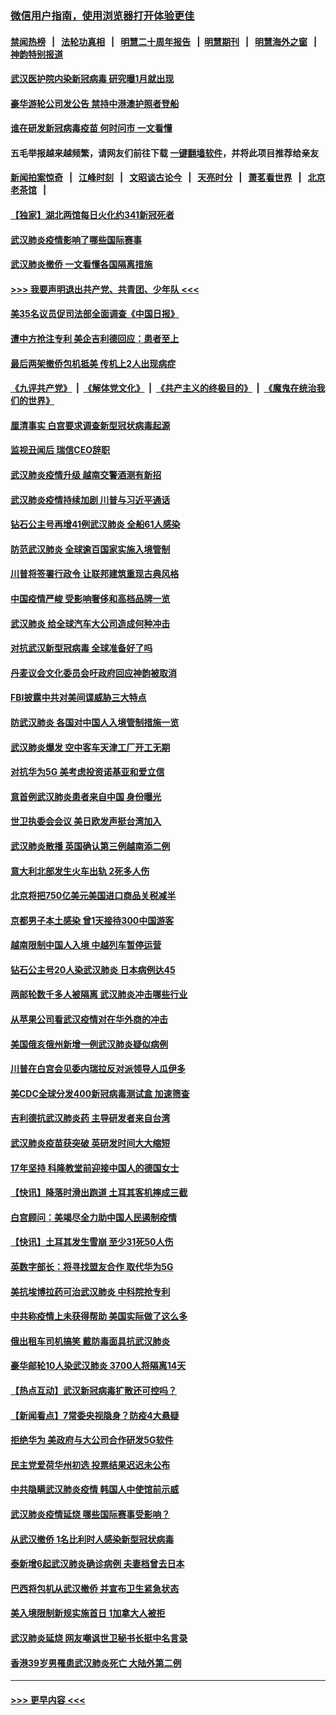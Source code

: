 ### [微信用户指南，使用浏览器打开体验更佳](https://github.com/gfw-breaker/banned-news1/blob/master/indexes/wechat-guide.md?t=0)
#### [禁闻热榜](热点新闻.md?t=0)  &nbsp;&nbsp;|&nbsp;&nbsp; [法轮功真相](https://github.com/gfw-breaker/truth/blob/master/README.md?t=0) &nbsp;&nbsp;|&nbsp;&nbsp; [明慧二十周年报告](https://github.com/gfw-breaker/mh-reports/blob/master/README.md?t=0) &nbsp;&nbsp;|&nbsp;&nbsp;[明慧期刊](https://github.com/gfw-breaker/mh-qikan) &nbsp;&nbsp;|&nbsp;&nbsp; [明慧海外之窗](https://github.com/gfw-breaker/mh-news/blob/master/README.md?t=0) &nbsp;&nbsp;|&nbsp;&nbsp; [神韵特别报道](https://github.com/gfw-breaker/mh-news/blob/master/shenyun.md?t=0)
#### [武汉医护院内染新冠病毒 研究曝1月就出现](../pages/nsc418/n11852928.md?t=02081244) 
#### [豪华游轮公司发公告 禁持中港澳护照者登船](../pages/nsc418/n11852761.md?t=02081244) 
#### [谁在研发新冠病毒疫苗 何时问市 一文看懂](../pages/nsc418/n11852840.md?t=02081244) 
#### 五毛举报越来越频繁，请网友们前往下载 [一键翻墙软件](https://github.com/gfw-breaker/ssr-accounts)，并将此项目推荐给亲友
#### [新闻拍案惊奇](https://github.com/gfw-breaker/banned-news1/blob/master/pages/link4.md) &nbsp;&nbsp;|&nbsp;&nbsp; [江峰时刻](https://github.com/gfw-breaker/banned-news1/blob/master/pages/link4.md) &nbsp;&nbsp;|&nbsp;&nbsp; [文昭谈古论今](https://github.com/gfw-breaker/banned-news1/blob/master/pages/link4.md) &nbsp;&nbsp;|&nbsp;&nbsp; [天亮时分](https://github.com/gfw-breaker/banned-news1/blob/master/pages/link4.md) &nbsp;&nbsp;|&nbsp;&nbsp; [萧茗看世界](https://github.com/gfw-breaker/banned-news1/blob/master/pages/link4.md) &nbsp;&nbsp;|&nbsp;&nbsp; [北京老茶馆](https://github.com/gfw-breaker/banned-news1/blob/master/pages/link4.md) &nbsp;&nbsp;|&nbsp;&nbsp; 
#### [【独家】湖北两馆每日火化约341新冠死者](../pages/nsc418/n11845444.md?t=02081244) 
#### [武汉肺炎疫情影响了哪些国际赛事](../pages/nsc418/n11852441.md?t=02081244) 
#### [武汉肺炎撤侨 一文看懂各国隔离措施](../pages/nsc418/n11844216.md?t=02081244) 
#### [>>> 我要声明退出共产党、共青团、少年队 <<<](https://github.com/begood0513/goodnews/blob/master/quit/letter.md) 
#### [美35名议员促司法部全面调查《中国日报》](../pages/nsc418/n11852435.md?t=02081244) 
#### [遭中方抢注专利 美企吉利德回应：患者至上](../pages/nsc418/n11852037.md?t=02081244) 
#### [最后两架撤侨包机抵美 传机上2人出现病症](../pages/nsc418/n11852173.md?t=02081244) 
#### [《九评共产党》](https://github.com/begood0513/9ping.md/blob/master/README.md) &nbsp;|&nbsp; [《解体党文化》](../../../../jtdwh.md/blob/master/README.md)  &nbsp;|&nbsp; [《共产主义的终极目的》](../../../../gczydzjmd.md/blob/master/README.md) &nbsp;|&nbsp; [《魔鬼在统治我们的世界》](../../../../mgztzwmdsj.md/blob/master/README.md) 
#### [厘清事实 白宫要求调查新型冠状病毒起源](../pages/nsc418/n11852106.md?t=02081244) 
#### [监视丑闻后 瑞信CEO辞职](../pages/nsc418/n11852127.md?t=02081244) 
#### [武汉肺炎疫情升级 越南交警酒测有新招](../pages/nsc418/n11851632.md?t=02081244) 
#### [武汉肺炎疫情持续加剧 川普与习近平通话](../pages/nsc418/n11851613.md?t=02081244) 
#### [钻石公主号再增41例武汉肺炎 全船61人感染](../pages/nsc418/n11850401.md?t=02081244) 
#### [防范武汉肺炎 全球逾百国家实施入境管制](../pages/nsc418/n11850557.md?t=02081244) 
#### [川普将签署行政令 让联邦建筑重现古典风格](../pages/nsc418/n11850654.md?t=02081244) 
#### [中国疫情严峻 受影响奢侈和高档品牌一览](../pages/nsc418/n11850319.md?t=02081244) 
#### [武汉肺炎 给全球汽车大公司造成何种冲击](../pages/nsc418/n11850056.md?t=02081244) 
#### [对抗武汉新型冠病毒 全球准备好了吗](../pages/nsc418/n11850142.md?t=02081244) 
#### [丹麦议会文化委员会吁政府回应神韵被取消](../pages/nsc418/n11849312.md?t=02081244) 
#### [FBI披露中共对美间谍威胁三大特点](../pages/nsc418/n11849700.md?t=02081244) 
#### [防武汉肺炎 各国对中国人入境管制措施一览](../pages/nsc418/n11838726.md?t=02081244) 
#### [武汉肺炎爆发 空中客车天津工厂开工无期](../pages/nsc418/n11849634.md?t=02081244) 
#### [对抗华为5G 美考虑投资诺基亚和爱立信](../pages/nsc418/n11849510.md?t=02081244) 
#### [意首例武汉肺炎患者来自中国 身份曝光](../pages/nsc418/n11849454.md?t=02081244) 
#### [世卫执委会会议 美日欧发声挺台湾加入](../pages/nsc418/n11849433.md?t=02081244) 
#### [武汉肺炎散播 英国确认第三例越南添二例](../pages/nsc418/n11849439.md?t=02081244) 
#### [意大利北部发生火车出轨 2死多人伤](../pages/nsc418/n11848999.md?t=02081244) 
#### [北京将把750亿美元美国进口商品关税减半](../pages/nsc418/n11848896.md?t=02081244) 
#### [京都男子本土感染 曾1天接待300中国游客](../pages/nsc418/n11848641.md?t=02081244) 
#### [越南限制中国人入境 中越列车暂停运营](../pages/nsc418/n11847844.md?t=02081244) 
#### [钻石公主号20人染武汉肺炎 日本病例达45](../pages/nsc418/n11847823.md?t=02081244) 
#### [两邮轮数千多人被隔离 武汉肺炎冲击哪些行业](../pages/nsc418/n11847456.md?t=02081244) 
#### [从苹果公司看武汉疫情对在华外商的冲击](../pages/nsc418/n11847586.md?t=02081244) 
#### [美国俄亥俄州新增一例武汉肺炎疑似病例](../pages/nsc418/n11847714.md?t=02081244) 
#### [川普在白宫会见委内瑞拉反对派领导人瓜伊多](../pages/nsc418/n11847391.md?t=02081244) 
#### [美CDC全球分发400新冠病毒测试盒 加速筛查](../pages/nsc418/n11847260.md?t=02081244) 
#### [吉利德抗武汉肺炎药 主导研发者来自台湾](../pages/nsc418/n11847064.md?t=02081244) 
#### [武汉肺炎疫苗获突破 英研发时间大大缩短](../pages/nsc418/n11846915.md?t=02081244) 
#### [17年坚持 科隆教堂前迎接中国人的德国女士](../pages/nsc418/n11846781.md?t=02081244) 
#### [【快讯】降落时滑出跑道 土耳其客机摔成三截](../pages/nsc418/n11847021.md?t=02081244) 
#### [白宫顾问：美竭尽全力助中国人民遏制疫情](../pages/nsc418/n11846756.md?t=02081244) 
#### [【快讯】土耳其发生雪崩 至少31死50人伤](../pages/nsc418/n11846680.md?t=02081244) 
#### [英数字部长：将寻找盟友合作 取代华为5G](../pages/nsc418/n11846485.md?t=02081244) 
#### [美抗埃博拉药可治武汉肺炎 中科院抢专利](../pages/nsc418/n11846409.md?t=02081244) 
#### [中共称疫情上未获得帮助 美国实际做了这么多](../pages/nsc418/n11846008.md?t=02081244) 
#### [俄出租车司机搞笑 戴防毒面具抗武汉肺炎](../pages/nsc418/n11845703.md?t=02081244) 
#### [豪华邮轮10人染武汉肺炎 3700人将隔离14天](../pages/nsc418/n11845543.md?t=02081244) 
#### [【热点互动】武汉新冠病毒扩散还可控吗？](../pages/nsc418/n11844750.md?t=02081244) 
#### [【新闻看点】7常委央视隐身？防疫4大悬疑](../pages/nsc418/n11844611.md?t=02081244) 
#### [拒绝华为 美政府与大公司合作研发5G软件](../pages/nsc418/n11844625.md?t=02081244) 
#### [民主党爱荷华州初选 投票结果迟迟未公布](../pages/nsc418/n11844207.md?t=02081244) 
#### [中共隐瞒武汉肺炎疫情 韩国人中使馆前示威](../pages/nsc418/n11844084.md?t=02081244) 
#### [武汉肺炎疫情延烧 哪些国际赛事受影响？](../pages/nsc418/n11843958.md?t=02081244) 
#### [从武汉撤侨 1名比利时人感染新型冠状病毒](../pages/nsc418/n11843977.md?t=02081244) 
#### [泰新增6起武汉肺炎确诊病例 夫妻档曾去日本](../pages/nsc418/n11843900.md?t=02081244) 
#### [巴西将包机从武汉撤侨 并宣布卫生紧急状态](../pages/nsc418/n11843418.md?t=02081244) 
#### [美入境限制新规实施首日 1加拿大人被拒](../pages/nsc418/n11843058.md?t=02081244) 
#### [武汉肺炎延烧 网友嘲讽世卫秘书长挺中名言录](../pages/nsc418/n11843056.md?t=02081244) 
#### [香港39岁男罹患武汉肺炎死亡 大陆外第二例](../pages/nsc418/n11843026.md?t=02081244) 

----
#### [ >>> 更早内容 <<< ](../indexes/nsc418-earlier.md)
